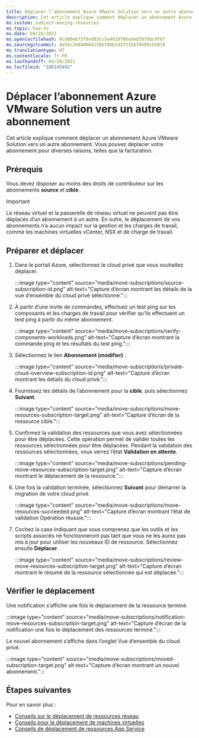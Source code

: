 ```yaml
---
title: Déplacer l’abonnement Azure VMware Solution vers un autre abonnement
description: Cet article explique comment déplacer un abonnement Azure VMware Solution vers un autre abonnement. Vous pouvez déplacer vos ressources pour diverses raisons, telles que la facturation.
ms.custom: subject-moving-resources
ms.topic: how-to
ms.date: 04/26/2021
ms.openlocfilehash: 0cd06eb72f8ed93cc5a491070baded76f9dc9f6f
ms.sourcegitcommit: 4a54c268400b4158b78bb1d37235b79409cb5816
ms.translationtype: HT
ms.contentlocale: fr-FR
ms.lasthandoff: 04/28/2021
ms.locfileid: "108145492"
---
```

# <a name="move-azure-vmware-solution-subscription-to-another-subscription"></a>Déplacer l’abonnement Azure VMware Solution vers un autre abonnement

Cet article explique comment déplacer un abonnement Azure VMware Solution vers un autre abonnement. Vous pouvez déplacer votre abonnement pour diverses raisons, telles que la facturation.

## <a name="prerequisites"></a>Prérequis
Vous devez disposer au moins des droits de contributeur sur les abonnements **source** et **cible**. 

>[!IMPORTANT]
>Le réseau virtuel et la passerelle de réseau virtuel ne peuvent pas être déplacés d’un abonnement à un autre. En outre, le déplacement de vos abonnements n’a aucun impact sur la gestion et les charges de travail, comme les machines virtuelles vCenter, NSX et de charge de travail.

## <a name="prepare-and-move"></a>Préparer et déplacer 

1. Dans le portail Azure, sélectionnez le cloud privé que vous souhaitez déplacer.

   :::image type="content" source="media/move-subscriptions/source-subscription-id.png" alt-text="Capture d’écran montrant les détails de la vue d’ensemble du cloud privé sélectionné.":::

1. À partir d’une invite de commandes, effectuez un test ping sur les composants et les charges de travail pour vérifier qu’ils effectuent un test ping à partir du même abonnement.  

   :::image type="content" source="media/move-subscriptions/verify-components-workloads.png" alt-text="Capture d’écran montrant la commande ping et les résultats du test ping.":::

1. Sélectionnez le lien **Abonnement (modifier)** .

   :::image type="content" source="media/move-subscriptions/private-cloud-overview-subscription-id.png" alt-text="Capture d’écran montrant les détails du cloud privé."::: 

1. Fournissez les détails de l’abonnement pour la **cible**, puis sélectionnez **Suivant**.

   :::image type="content" source="media/move-subscriptions/move-resources-subscription-target.png" alt-text="Capture d’écran de la ressource cible.":::

1. Confirmez la validation des ressources que vous avez sélectionnées pour être déplacées.  Cette opération permet de valider toutes les ressources sélectionnées pour être déplacées. Pendant la validation des ressources sélectionnées, vous verrez l’état **Validation en attente**. 

   :::image type="content" source="media/move-subscriptions/pending-move-resources-subscription-target.png" alt-text="Capture d’écran montrant le déplacement de la ressource.":::

1. Une fois la validation terminée, sélectionnez **Suivant** pour démarrer la migration de votre cloud privé.

   :::image type="content" source="media/move-subscriptions/move-resources-succeeded.png" alt-text="Capture d’écran montrant l’état de validation Opération réussie.":::

1. Cochez la case indiquant que vous comprenez que les outils et les scripts associés ne fonctionneront pas tant que vous ne les aurez pas mis à jour pour utiliser les nouveaux ID de ressource. Sélectionnez ensuite **Déplacer**.

   :::image type="content" source="media/move-subscriptions/review-move-resources-subscription-target.png" alt-text="Capture d’écran montrant le résumé de la ressource sélectionnée qui est déplacée.":::

## <a name="verify-the-move"></a>Vérifier le déplacement

Une notification s’affiche une fois le déplacement de la ressource terminé. 

:::image type="content" source="media/move-subscriptions/notification-move-resources-subscription-target.png" alt-text="Capture d’écran de la notification une fois le déplacement des ressources terminé.":::

Le nouvel abonnement s’affiche dans l’onglet Vue d’ensemble du cloud privé.

:::image type="content" source="media/move-subscriptions/moved-subscription-target.png" alt-text="Capture d’écran montrant un nouvel abonnement.":::

## <a name="next-steps"></a>Étapes suivantes
Pour en savoir plus :

- [Conseils sur le déplacement de ressources réseau](/azure/azure-resource-manager/management/move-limitations/networking-move-limitations)
- [Conseils pour le déplacement de machines virtuelles](/azure/azure-resource-manager/management/move-limitations/virtual-machines-move-limitations)
- [Conseils de déplacement de ressources App Service](/azure/azure-resource-manager/management/move-limitations/app-service-move-limitations)




